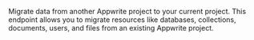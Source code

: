 Migrate data from another Appwrite project to your current project. This endpoint allows you to migrate resources like databases, collections, documents, users, and files from an existing Appwrite project. 